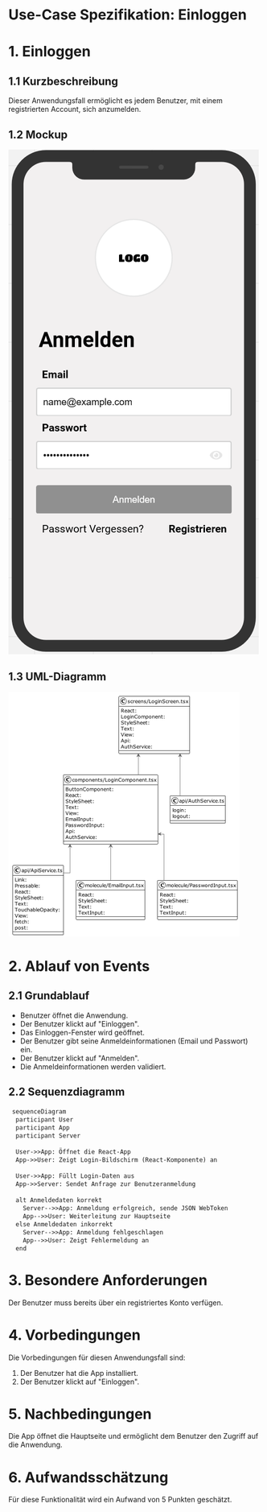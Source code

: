 # Use-Case Spezifikation: Einloggen

# 1. Einloggen

## 1.1 Kurzbeschreibung
Dieser Anwendungsfall ermöglicht es jedem Benutzer, mit einem registrierten Account, sich anzumelden.

## 1.2 Mockup
![Einloggen](./mockups/UC2_Einloggen.png)

## 1.3 UML-Diagramm
![UML-Einloggen](./uml_diagramme/uml_einloggen.png)

# 2. Ablauf von Events

## 2.1 Grundablauf
- Benutzer öffnet die Anwendung.
- Der Benutzer klickt auf "Einloggen".
- Das Einloggen-Fenster wird geöffnet.
- Der Benutzer gibt seine Anmeldeinformationen (Email und Passwort) ein.
- Der Benutzer klickt auf "Anmelden".
- Die Anmeldeinformationen werden validiert.

## 2.2 Sequenzdiagramm

```mermaid
 sequenceDiagram
  participant User
  participant App
  participant Server

  User->>App: Öffnet die React-App
  App->>User: Zeigt Login-Bildschirm (React-Komponente) an

  User->>App: Füllt Login-Daten aus
  App->>Server: Sendet Anfrage zur Benutzeranmeldung

  alt Anmeldedaten korrekt
    Server-->>App: Anmeldung erfolgreich, sende JSON WebToken
    App-->>User: Weiterleitung zur Hauptseite
  else Anmeldedaten inkorrekt
    Server-->>App: Anmeldung fehlgeschlagen
    App-->>User: Zeigt Fehlermeldung an
  end
```

# 3. Besondere Anforderungen
Der Benutzer muss bereits über ein registriertes Konto verfügen.

# 4. Vorbedingungen
Die Vorbedingungen für diesen Anwendungsfall sind:
1. Der Benutzer hat die App installiert.
2. Der Benutzer klickt auf "Einloggen".

# 5. Nachbedingungen
Die App öffnet die Hauptseite und ermöglicht dem Benutzer den Zugriff auf die Anwendung.

# 6. Aufwandsschätzung
Für diese Funktionalität wird ein Aufwand von 5 Punkten geschätzt.